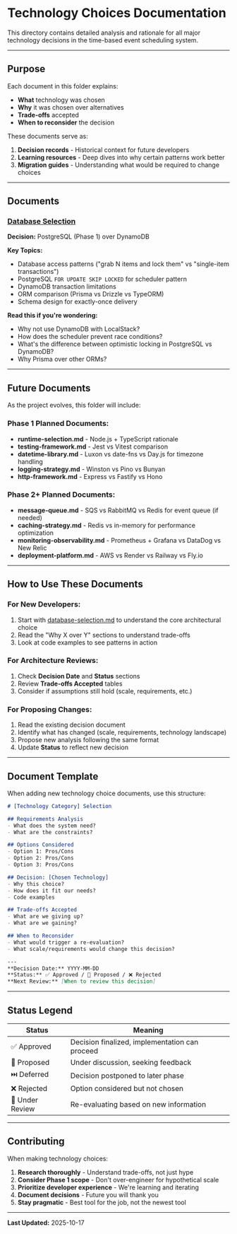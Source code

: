 # Technology Choices Documentation

This directory contains detailed analysis and rationale for all major technology decisions in the time-based event scheduling system.

---

## Purpose

Each document in this folder explains:
- **What** technology was chosen
- **Why** it was chosen over alternatives
- **Trade-offs** accepted
- **When to reconsider** the decision

These documents serve as:
1. **Decision records** - Historical context for future developers
2. **Learning resources** - Deep dives into why certain patterns work better
3. **Migration guides** - Understanding what would be required to change choices

---

## Documents

### [Database Selection](./database-selection.md)
**Decision:** PostgreSQL (Phase 1) over DynamoDB

**Key Topics:**
- Database access patterns ("grab N items and lock them" vs "single-item transactions")
- PostgreSQL `FOR UPDATE SKIP LOCKED` for scheduler pattern
- DynamoDB transaction limitations
- ORM comparison (Prisma vs Drizzle vs TypeORM)
- Schema design for exactly-once delivery

**Read this if you're wondering:**
- Why not use DynamoDB with LocalStack?
- How does the scheduler prevent race conditions?
- What's the difference between optimistic locking in PostgreSQL vs DynamoDB?
- Why Prisma over other ORMs?

---

## Future Documents

As the project evolves, this folder will include:

### Phase 1 Planned Documents:
- **runtime-selection.md** - Node.js + TypeScript rationale
- **testing-framework.md** - Jest vs Vitest comparison
- **datetime-library.md** - Luxon vs date-fns vs Day.js for timezone handling
- **logging-strategy.md** - Winston vs Pino vs Bunyan
- **http-framework.md** - Express vs Fastify vs Hono

### Phase 2+ Planned Documents:
- **message-queue.md** - SQS vs RabbitMQ vs Redis for event queue (if needed)
- **caching-strategy.md** - Redis vs in-memory for performance optimization
- **monitoring-observability.md** - Prometheus + Grafana vs DataDog vs New Relic
- **deployment-platform.md** - AWS vs Render vs Railway vs Fly.io

---

## How to Use These Documents

### For New Developers:
1. Start with [database-selection.md](./database-selection.md) to understand the core architectural choice
2. Read the "Why X over Y" sections to understand trade-offs
3. Look at code examples to see patterns in action

### For Architecture Reviews:
1. Check **Decision Date** and **Status** sections
2. Review **Trade-offs Accepted** tables
3. Consider if assumptions still hold (scale, requirements, etc.)

### For Proposing Changes:
1. Read the existing decision document
2. Identify what has changed (scale, requirements, technology landscape)
3. Propose new analysis following the same format
4. Update **Status** to reflect new decision

---

## Document Template

When adding new technology choice documents, use this structure:

```markdown
# [Technology Category] Selection

## Requirements Analysis
- What does the system need?
- What are the constraints?

## Options Considered
- Option 1: Pros/Cons
- Option 2: Pros/Cons
- Option 3: Pros/Cons

## Decision: [Chosen Technology]
- Why this choice?
- How does it fit our needs?
- Code examples

## Trade-offs Accepted
- What are we giving up?
- What are we gaining?

## When to Reconsider
- What would trigger a re-evaluation?
- What scale/requirements would change this decision?

---
**Decision Date:** YYYY-MM-DD
**Status:** ✅ Approved / 🚧 Proposed / ❌ Rejected
**Next Review:** [When to review this decision]
```

---

## Status Legend

| Status | Meaning |
|--------|---------|
| ✅ Approved | Decision finalized, implementation can proceed |
| 🚧 Proposed | Under discussion, seeking feedback |
| ⏭️ Deferred | Decision postponed to later phase |
| ❌ Rejected | Option considered but not chosen |
| 🔄 Under Review | Re-evaluating based on new information |

---

## Contributing

When making technology choices:

1. **Research thoroughly** - Understand trade-offs, not just hype
2. **Consider Phase 1 scope** - Don't over-engineer for hypothetical scale
3. **Prioritize developer experience** - We're learning and iterating
4. **Document decisions** - Future you will thank you
5. **Stay pragmatic** - Best tool for the job, not the newest tool

---

**Last Updated:** 2025-10-17
